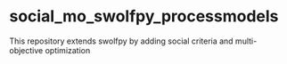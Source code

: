 # social_mo_swolfpy_processmodels
This repository extends swolfpy by adding social criteria and multi-objective optimization
